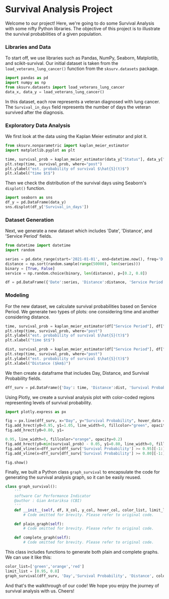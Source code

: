 <!-- #region -->
# Survival Analysis Project

Welcome to our project! Here, we're going to do some Survival Analysis with some nifty Python libraries. The objective of this project is to illustrate the survival probabilities of a given population.

### Libraries and Data
To start off, we use libraries such as Pandas, NumPy, Seaborn, Matplotlib, and scikit-survival. Our initial dataset is taken from the `load_veterans_lung_cancer()` function from the `sksurv.datasets` package.

```python
import pandas as pd
import numpy as np
from sksurv.datasets import load_veterans_lung_cancer
data_x, data_y = load_veterans_lung_cancer()
```
In this dataset, each row represents a veteran diagnosed with lung cancer. The `Survival_in_days` field represents the number of days the veteran survived after the diagnosis.

### Exploratory Data Analysis
We first look at the data using the Kaplan Meier estimator and plot it.

```python
from sksurv.nonparametric import kaplan_meier_estimator
import matplotlib.pyplot as plt

time, survival_prob = kaplan_meier_estimator(data_y["Status"], data_y["Survival_in_days"])
plt.step(time, survival_prob, where="post")
plt.ylabel("est. probability of survival $\hat{S}(t)$")
plt.xlabel("time $t$")
```
Then we check the distribution of the survival days using Seaborn's `displot()` function.

```python
import seaborn as sns
df_y = pd.DataFrame(data_y)
sns.displot(df_y['Survival_in_days'])
```
### Dataset Generation
Next, we generate a new dataset which includes 'Date', 'Distance', and 'Service Period' fields.

```python
from datetime import datetime
import random

series = pd.date_range(start='2021-01-01', end=datetime.now(), freq='D')
distance = np.sort(random.sample(range(50000), len(series)))
binary = [True, False]
service = np.random.choice(binary, len(distance), p=[0.2, 0.8])

df = pd.DataFrame({'Date':series, 'Distance':distance, 'Service Period':service})
```

### Modeling
For the new dataset, we calculate survival probabilities based on Service Period. We generate two types of plots: one considering time and another considering distance.

```python
time, survival_prob = kaplan_meier_estimator(df["Service Period"], df["Date"].index)
plt.step(time, survival_prob, where="post")
plt.ylabel("est. probability of survival $\hat{S}(t)$")
plt.xlabel("time $t$")

dist, survival_prob = kaplan_meier_estimator(df["Service Period"], df["Distance"])
plt.step(time, survival_prob, where="post")
plt.ylabel("est. probability of survival $\hat{S}(t)$")
plt.xlabel("Distance ($km$)")
```
We then create a dataframe that includes Day, Distance, and Survival Probability fields.

```python
dff_surv = pd.DataFrame({'Day': time, 'Distance':dist, 'Survival Probability':survival_prob})
```
Using Plotly, we create a survival analysis plot with color-coded regions representing levels of survival probability.

```python
import plotly.express as px

fig = px.line(dff_surv, x="Day", y="Survival Probability", hover_data = ['Distance'],title='Car Rental Survival Analysis', )
fig.add_hrect(y0=0.95, y1=1.05, line_width=0, fillcolor="green", opacity=0.2)
fig.add_hrect(y0=0.80, y1=

0.95, line_width=0, fillcolor="orange", opacity=0.2)
fig.add_hrect(y0=min(survival_prob) - 0.05, y1=0.80, line_width=0, fillcolor="red", opacity=0.2)
fig.add_vline(x=dff_surv[dff_surv['Survival Probability'] >= 0.95][-1:]['Day'].values[0], line_width=3, line_dash="dash", line_color="green")
fig.add_vline(x=dff_surv[dff_surv['Survival Probability'] >= 0.80][-1:]['Day'].values[0], line_width=3, line_dash="dash", line_color="orange")

fig.show()
```
Finally, we built a Python class `graph_survival` to encapsulate the code for generating the survival analysis graph, so it can be easily reused.

```python
class graph_survival():
    '''
    software Car Performance Indicator
    @author : Gian Antariksa (CBI)
    '''
    def __init__(self, df, X_col, y_col, hover_col, color_list, limit_list, title_graph='Car Rental Survival Analysis'):
        # Code omitted for brevity. Please refer to original code.

    def plain_graph(self):
        # Code omitted for brevity. Please refer to original code.

    def complete_graph(self):
        # Code omitted for brevity. Please refer to original code.
```
This class includes functions to generate both plain and complete graphs. We can use it like this:

```python
color_list=['green','orange','red']
limit_list = [0.95, 0.8]
graph_survival(dff_surv, 'Day','Survival Probability', 'Distance', color_list, limit_list).plain_graph()
```
And that's the walkthrough of our code! We hope you enjoy the journey of survival analysis with us. Cheers!
<!-- #endregion -->

```python

```
